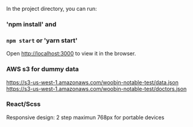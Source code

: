 
In the project directory, you can run:

### 'npm install' and
### `npm start` or 'yarn start'

Open [http://localhost:3000](http://localhost:3000) to view it in the browser.

### AWS s3 for dummy data
https://s3-us-west-1.amazonaws.com/woobin-notable-test/data.json
https://s3-us-west-1.amazonaws.com/woobin-notable-test/doctors.json

### React/Scss

Responsive design: 2 step
maximun 768px for portable devices

